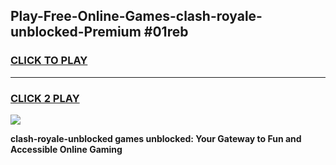 
## Play-Free-Online-Games-clash-royale-unblocked-Premium #01reb
<h3>
<a href="https://premium.freeplayer.one?title=clash-royale-unblocked&ref=8M">CLICK TO PLAY</a></h3>
<hr>

<h3>
<a href="https://premium.freeplayer.one?title=clash-royale-unblocked&ref=8M">CLICK 2 PLAY</a>
  
</h3>

<a href="https://premium.freeplayer.one?title=clash-royale-unblocked&ref=8M"><img src="https://clearcache.store/games.png"></a>


**clash-royale-unblocked games unblocked: Your Gateway to Fun and Accessible Online Gaming**
